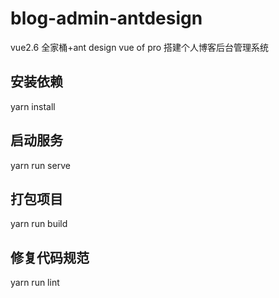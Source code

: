 # blog-admin-antdesign

vue2.6 全家桶+ant design vue of pro 搭建个人博客后台管理系统

## 安装依赖

yarn install

## 启动服务

yarn run serve

## 打包项目

yarn run build

## 修复代码规范

yarn run lint
